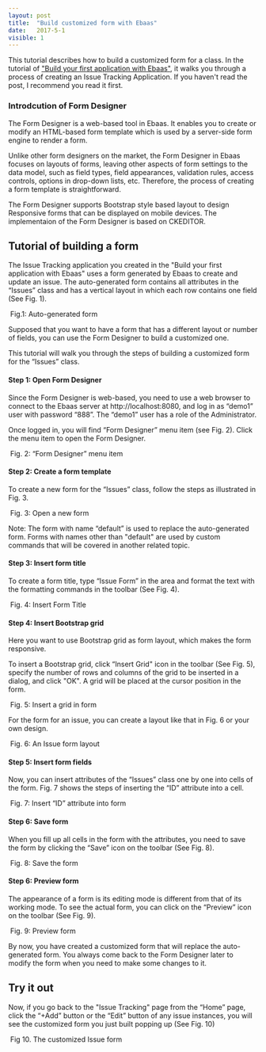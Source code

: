 ```yaml
---
layout: post
title:  "Build customized form with Ebaas"
date:   2017-5-1
visible: 1
---
```


<p class="intro"><span class="dropcap">T</span>his tutorial describes how to build a customized form for a class. In the tutorial of <a class="post-link" href="https://ebaas.github.io/blog/BuildFirstApp/">"Build your first application with Ebaas"</a>, it walks you through a process of creating an Issue Tracking Application. If you haven't read the post, I recommend you read it first.</p>

### Introdcution of Form Designer

The Form Designer is a web-based tool in Ebaas. It enables you to create or modify an HTML-based form template which is used by a server-side form engine to render a form. 

Unlike other form designers on the market, the Form Designer in Ebaas focuses on layouts of forms, leaving other aspects of form settings to the data model, such as field types, field appearances, validation rules, access controls, options in drop-down lists, etc. Therefore, the process of creating a form template is straightforward.

The Form Designer supports Bootstrap style based layout to design Responsive forms that can be displayed on mobile devices. The implementaion of the Form Designer is based on CKEDITOR.

## Tutorial of building a form

The Issue Tracking application you created in the "Build your first application with Ebaas" uses a form generated by Ebaas to create and update an issue. The auto-generated form contains all attributes in the “Issues” class and has a vertical layout in which each row contains one field (See Fig. 1).    

<img src="{{'/assets/img/2017-06-10-Fig21.png' | prepend: site.baseurl }}" alt="">
Fig.1: Auto-generated form

Supposed that you want to have a form that has a different layout or number of fields, you can use the Form Designer to build a customized one.

This tutorial will walk you through the steps of building a customized form for the “Issues” class.

#### Step 1: Open Form Designer

Since the Form Designer is web-based, you need to use a web browser to connect to the Ebaas server at http://localhost:8080, and log in as “demo1” user with password “888”. The “demo1” user has a role of the Administrator.

Once logged in, you will find “Form Designer” menu item (see Fig. 2). Click the menu item to open the Form Designer.

<img src="{{'/assets/img/2017-5-1-Fig2.png' | prepend: site.baseurl }}" alt="">
Fig. 2: “Form Designer” menu item

#### Step 2: Create a form template

To create a new form for the “Issues” class, follow the steps as illustrated in Fig. 3.

<img src="{{'/assets/img/2017-5-1-Fig3.png' | prepend: site.baseurl }}" alt="">
Fig. 3: Open a new form

Note: The form with name “default” is used to replace the auto-generated form. Forms with names other than "default" are used by custom commands that will be covered in another related topic.

#### Step 3: Insert form title

To create a form title, type “Issue Form” in the area and format the text with the formatting commands in the toolbar (See Fig. 4). 

<img src="{{'/assets/img/2017-5-1-Fig4.png' | prepend: site.baseurl }}" alt="">
Fig. 4: Insert Form Title

#### Step 4: Insert Bootstrap grid

Here you want to use Bootstrap grid as form layout, which makes the form responsive.

To insert a Bootstrap grid, click “Insert Grid" icon in the toolbar (See Fig. 5), specify the number of rows and columns of the grid to be inserted in a dialog, and click "OK". A grid will be placed at the cursor position in the form.

<img src="{{'/assets/img/2017-5-1-Fig5.png' | prepend: site.baseurl }}" alt="">
Fig. 5: Insert a grid in form

For the form for an issue, you can create a layout like that in Fig. 6 or your own design.

<img src="{{'/assets/img/2017-5-1-Fig6.png' | prepend: site.baseurl }}" alt="">
Fig. 6: An Issue form layout

#### Step 5: Insert form fields

Now, you can insert attributes of the “Issues” class one by one into cells of the form. Fig. 7 shows the steps of inserting the “ID” attribute into a cell.

<img src="{{'/assets/img/2017-5-1-Fig7.png' | prepend: site.baseurl }}" alt="">
Fig. 7: Insert “ID” attribute into form

#### Step 6: Save form

When you fill up all cells in the form with the attributes, you need to save the form by clicking the “Save” icon on the toolbar (See Fig. 8).

<img src="{{'/assets/img/2017-5-1-Fig8.png' | prepend: site.baseurl }}" alt="">
Fig. 8: Save the form

#### Step 6: Preview form

The appearance of a form is its editing mode is different from that of its working mode. To see the actual form, you can click on the “Preview” icon on the toolbar (See Fig. 9).

<img src="{{'/assets/img/2017-5-1-Fig9.png' | prepend: site.baseurl }}" alt="">
Fig. 9: Preview form

By now, you have created a customized form that will replace the auto-generated form. You always come back to the Form Designer later to modify the form when you need to make some changes to it.

## Try it out

Now, if you go back to the "Issue Tracking" page from the “Home” page, click the “+Add” button or the “Edit” button of any issue instances, you will see the customized form you just built popping up (See Fig. 10)

<img src="{{'/assets/img/2017-5-1-Fig10.png' | prepend: site.baseurl }}" alt="">
Fig 10. The customized Issue form


